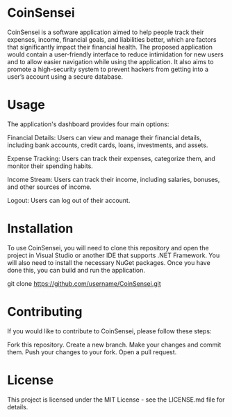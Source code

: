 # CoinSensei
CoinSensei is a software application aimed to help people track their expenses, income, financial goals, and liabilities better, which are factors that significantly impact their financial health. The proposed application would contain a user-friendly interface to reduce intimidation for new users and to allow easier navigation while using the application. It also aims to promote a high-security system to prevent hackers from getting into a user’s account using a secure database.

# Usage
The application's dashboard provides four main options:

Financial Details: Users can view and manage their financial details, including bank accounts, credit cards, loans, investments, and assets.

Expense Tracking: Users can track their expenses, categorize them, and monitor their spending habits.

Income Stream: Users can track their income, including salaries, bonuses, and other sources of income.

Logout: Users can log out of their account.

# Installation
To use CoinSensei, you will need to clone this repository and open the project in Visual Studio or another IDE that supports .NET Framework. You will also need to install the necessary NuGet packages. Once you have done this, you can build and run the application.

git clone https://github.com/username/CoinSensei.git

# Contributing
If you would like to contribute to CoinSensei, please follow these steps:

Fork this repository.
Create a new branch.
Make your changes and commit them.
Push your changes to your fork.
Open a pull request.

# License
This project is licensed under the MIT License - see the LICENSE.md file for details.

